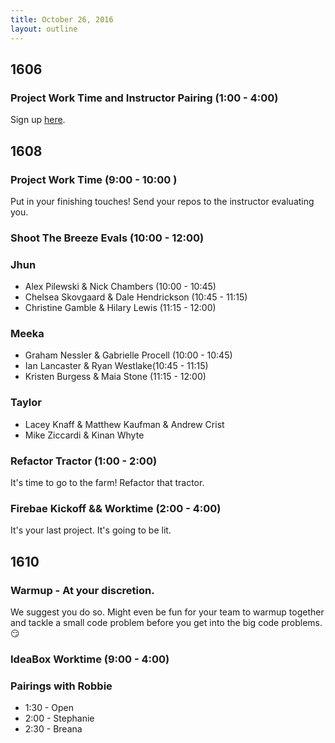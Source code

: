 ```yaml
---
title: October 26, 2016
layout: outline
---
```


## 1606

### Project Work Time and Instructor Pairing (1:00 - 4:00)

Sign up [here](https://docs.google.com/spreadsheets/d/1vD9v8nN-W4-forZTqca6fBcTSZnyU6kOcziJNnOQR8A/edit#gid=0).

## 1608

### Project Work Time (9:00 - 10:00 )

Put in your finishing touches! Send your repos to the instructor evaluating you.


### Shoot The Breeze Evals (10:00 - 12:00)

### Jhun

* Alex Pilewski & Nick Chambers (10:00 - 10:45)
* Chelsea Skovgaard & Dale Hendrickson (10:45 - 11:15)
* Christine Gamble & Hilary Lewis (11:15 - 12:00)

### Meeka

* Graham Nessler & Gabrielle Procell (10:00 - 10:45)
* Ian Lancaster & Ryan Westlake(10:45 - 11:15)
* Kristen Burgess & Maia Stone (11:15 - 12:00)

### Taylor

* Lacey Knaff & Matthew Kaufman & Andrew Crist  
* Mike Ziccardi & Kinan Whyte

### Refactor Tractor (1:00 - 2:00)

It's time to go to the farm! Refactor that tractor.

### Firebae Kickoff && Worktime (2:00 - 4:00)

It's your last project. It's going to be lit.

## 1610

### Warmup - At your discretion.
We suggest you do so. Might even be fun for your team to warmup together
and tackle a small code problem before you get into the big code
problems. :smirk:

### IdeaBox Worktime (9:00 - 4:00)

### Pairings with Robbie

* 1:30 - Open
* 2:00 - Stephanie
* 2:30 - Breana
